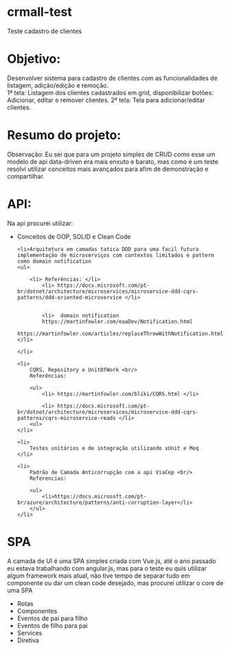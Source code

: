 # crmall-test

Teste cadastro de clientes

# Objetivo:
Desenvolver sistema para cadastro de clientes com as funcionalidades de listagem, adição/edição e remoção.              
   1ª tela: Listagem dos clientes cadastrados em grid, disponibilizar botões: Adicionar, editar e remover clientes.
   2ª tela: Tela para adicionar/editar clientes.


 # Resumo do projeto: 

 Observação: Eu sei que para um projeto simples de CRUD como esse um modelo de api data-driven era mais enxuto e barato, mas como é um teste resolvi utilizar conceitos mais avançados para afim de demonstração e compartilhar. 
 
 # API:

 Na api procurei utilizar:  
 	
<ul> 
	<li>Conceitos de OOP, SOLID e Clean Code </li>

	<li>Arquitetura em camadas tatica DDD para uma facil futura implementação de microserviços com contextos limitados e pattern como domain notification
	<ul>

		<li> Referências: </li> 
			<li> https://docs.microsoft.com/pt-br/dotnet/architecture/microservices/microservice-ddd-cqrs-patterns/ddd-oriented-microservice </li>


			<li>  domain notification 
			https://martinfowler.com/eaaDev/Notification.html
			https://martinfowler.com/articles/replaceThrowWithNotification.html  </li>

	</li>

	<li> 
		CQRS, Repository e UnitOfWork <br/>
		Referências:

		<ul> 
			<li> https://martinfowler.com/bliki/CQRS.html </li>

			<li> https://docs.microsoft.com/pt-br/dotnet/architecture/microservices/microservice-ddd-cqrs-patterns/cqrs-microservice-reads </li>
		<ul>
	</li>

	<li>
		Testes unitários e de integração utilizando xUnit e Moq
	</li>

	<li> 
		Padrão de Camada Anticorrupção com a api ViaCep <br/>
		Referencias: 

		<ul> 	
			<li>https://docs.microsoft.com/pt-br/azure/architecture/patterns/anti-corruption-layer</li>
		</ul>
	</li>

</ul>		



# SPA
 A camada de UI é uma SPA simples criada com Vue.js, até o ano passado eu estava trabalhando com angular.js, mas para o teste eu quis utilizar algum framework mais atual, não tive tempo de separar tudo em componente ou dar um clean code desejado, mas procurei utilizar o core de uma SPA

<ul>
	<li>Rotas</li>
	<li>Componentes</li>
	<li>Eventos de pai para filho</li>
	<li>Eventos de filho para pai</li>
	<li>Services</li>
	<li>Diretiva</li>
</ul>









  



  
   

